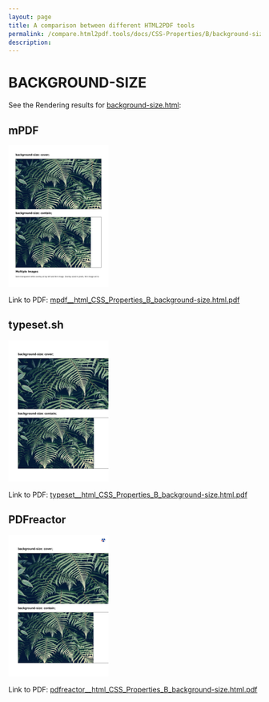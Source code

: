 ```yaml
---
layout: page
title: A comparison between different HTML2PDF tools
permalink: /compare.html2pdf.tools/docs/CSS-Properties/B/background-size.html
description: 
---
```


# BACKGROUND-SIZE

See the Rendering results for [background-size.html](/html/CSS%20Properties/B/background-size.html):

## mPDF
![](mpdf__html_CSS_Properties_B_background-size.html.png) 

Link to PDF: [mpdf__html_CSS_Properties_B_background-size.html.pdf](mpdf__html_CSS_Properties_B_background-size.html.pdf)

## typeset.sh
![](typeset__html_CSS_Properties_B_background-size.html.png) 

Link to PDF: [typeset__html_CSS_Properties_B_background-size.html.pdf](typeset__html_CSS_Properties_B_background-size.html.pdf)

## PDFreactor
![](pdfreactor__html_CSS_Properties_B_background-size.html.png) 

Link to PDF: [pdfreactor__html_CSS_Properties_B_background-size.html.pdf](pdfreactor__html_CSS_Properties_B_background-size.html.pdf)
